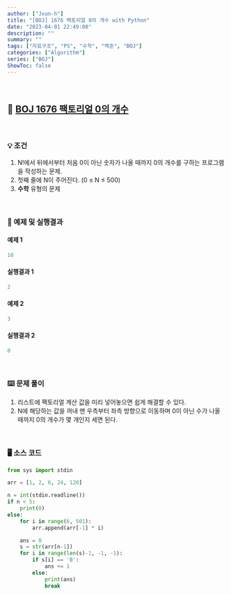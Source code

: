 ```yaml
---
author: ["Jxun-h"]
title: "[BOJ] 1676 팩토리얼 0의 개수 with Python"
date: "2023-04-01 22:49:00"
description: ""
summary: ""
tags: ["자료구조", "PS", "수학", "백준", "BOJ"]
categories: ["Algorithm"]
series: ["BOJ"]
ShowToc: false
---
```


<br>

## 📌 <a href="https://www.acmicpc.net/problem/1676" target="_blank">BOJ 1676 팩토리얼 0의 개수</a>

<br>

### 💡 조건

1.  N!에서 뒤에서부터 처음 0이 아닌 숫자가 나올 때까지 0의 개수를 구하는 프로그램을 작성하는 문제.
2.  첫째 줄에 N이 주어진다. (0 ≤ N ≤ 500)
3.  **수학** 유형의 문제

<br>

### 🔖 예제 및 실행결과

#### 예제 1

```py
10
```

#### 실행결과 1

```py
2
```

#### 예제 2

```py
3
```

#### 실행결과 2

```py
0
```

<br>

### ⌨️ 문제 풀이

1.  리스트에 팩토리얼 계산 값을 미리 넣어놓으면 쉽게 해결할 수 있다.
2.  N에 해당하는 값을 꺼내 맨 우측부터 좌측 방향으로 이동하며 0이 아닌 수가 나올 때까지 0의 개수가 몇 개인지 세면 된다.

<br>

### 🖥 소스 코드

```py
from sys import stdin

arr = [1, 2, 6, 24, 120]

n = int(stdin.readline())
if n < 5:
    print(0)
else:
    for i in range(6, 501):
        arr.append(arr[-1] * i)

    ans = 0
    s = str(arr[n-1])
    for i in range(len(s)-1, -1, -1):
        if s[i] == '0':
            ans += 1
        else:
            print(ans)
            break
```